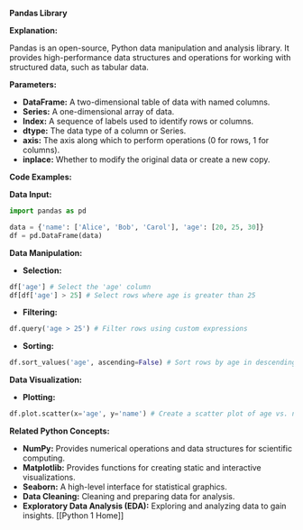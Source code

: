 **Pandas Library**

**Explanation:**

Pandas is an open-source, Python data manipulation and analysis library. It provides high-performance data structures and operations for working with structured data, such as tabular data.

**Parameters:**

* **DataFrame:** A two-dimensional table of data with named columns.
* **Series:** A one-dimensional array of data.
* **Index:** A sequence of labels used to identify rows or columns.
* **dtype:** The data type of a column or Series.
* **axis:** The axis along which to perform operations (0 for rows, 1 for columns).
* **inplace:** Whether to modify the original data or create a new copy.

**Code Examples:**

**Data Input:**

```python
import pandas as pd

data = {'name': ['Alice', 'Bob', 'Carol'], 'age': [20, 25, 30]}
df = pd.DataFrame(data)
```

**Data Manipulation:**

* **Selection:**
```python
df['age'] # Select the 'age' column
df[df['age'] > 25] # Select rows where age is greater than 25
```
* **Filtering:**
```python
df.query('age > 25') # Filter rows using custom expressions
```
* **Sorting:**
```python
df.sort_values('age', ascending=False) # Sort rows by age in descending order
```

**Data Visualization:**

* **Plotting:**
```python
df.plot.scatter(x='age', y='name') # Create a scatter plot of age vs. name
```

**Related Python Concepts:**

* **NumPy:** Provides numerical operations and data structures for scientific computing.
* **Matplotlib:** Provides functions for creating static and interactive visualizations.
* **Seaborn:** A high-level interface for statistical graphics.
* **Data Cleaning:** Cleaning and preparing data for analysis.
* **Exploratory Data Analysis (EDA):** Exploring and analyzing data to gain insights.
[[Python 1 Home]]